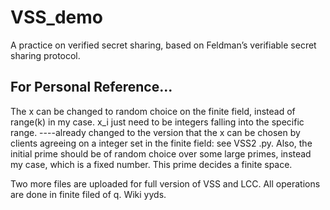 # VSS_demo
A practice on verified secret sharing, based on Feldman’s verifiable secret sharing protocol.
## For Personal Reference...

The x can be changed to random choice on the finite field, instead of range(k) in my case. x_i just need to be integers falling into the specific range.
----already changed to the version that the x can be chosen by clients agreeing on a integer set in the finite field: see VSS2 .py.
Also, the initial prime should be of random choice over some large primes, instead my case, which is a fixed number. This prime decides a finite space.

Two more files are uploaded for full version of VSS and LCC. All operations are done in finite filed of q. Wiki yyds.
